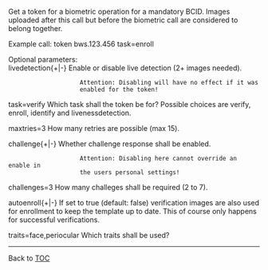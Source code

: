 Get a token for a biometric operation for a mandatory BCID. Images uploaded
after this call but before the biometric call are considered to belong together.

Example call: token bws.123.456 task=enroll

Optional parameters:  
   livedetection{+|-}   Enable or disable live detection (2+ images needed).

                        Attention: Disabling will have no effect if it was
                        enabled for the token!

   task=verify          Which task shall the token be for? Possible choices are
                        verify, enroll, identify and livenessdetection.

   maxtries=3           How many retries are possible (max 15).

   challenge{+|-}       Whether challenge response shall be enabled.

                        Attention: Disabling here cannot override an enable in
                        the users personal settings!

   challenges=3         How many challeges shall be required (2 to 7).

   autoenroll{+|-}      If set to true (default: false) verification images are
                        also used for enrollment to keep the template up to
                        date. This of course only happens for successful
                        verifications.

   traits=face,periocular Which traits shall be used?

---

Back to [TOC](./toc.md)